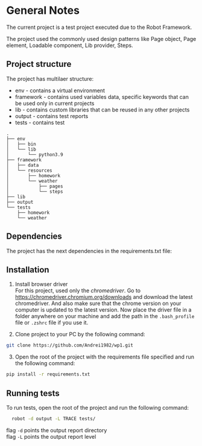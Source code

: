# General Notes
The current project is a test project executed due to the Robot Framework.

The project used the commonly used design patterns like Page object, Page element, Loadable component, Lib provider, Steps.



## Project structure

The project has multilaer structure: 
- env - contains a virtual environment
- framework - contains used variables data, specific keywords that can be used only in current projects
- lib - contains custom libraries that can be reused in any other projects
- output - contains test reports 
- tests - contains test

```
.
├── env
│   ├── bin
│   └── lib
│       └── python3.9
├── framework
│   ├── data
│   └── resources
│       ├── homework
│       └── weather
│           ├── pages
│           └── steps
├── lib
├── output
└── tests
    ├── homework
    └── weather
```

  
## Dependencies

The project has the next dependencies in the requirements.txt file:
 
## Installation
  
1. Install browser driver
\
For this project, used only the *chromedriver*. 
Go to https://chromedriver.chromium.org/downloads and download the latest chromedriver. 
And also make sure that the chrome version on your computer is updated to the latest version. 
Now place the driver file in a folder anywhere on your machine and add the path in the `.bash_profile` file or `.zshrc` file if you use it.
   
2. Clone project to your PC by the following command:
```bash
git clone https://github.com/Andrei1982/wp1.git
```

3. Open the root of the project with the requirements file specified and run the following command:
```bash
pip install -r requirements.txt
```
## Running tests

To run tests, open the root of the project and run the following command:

```bash
  robot -d output -L TRACE tests/ 
```
flag `-d` points the output report directory 
\
flag `-L` points the output report level   
